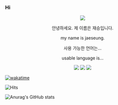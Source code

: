 ### Hi

<p align="center">
  <img src="https://capsule-render.vercel.app/api?type=waving&color=gradient&height=300&section=header&text=Hello%20World!&decs=그대의%20코드는%20그대의%20지식보다%20더%20많은%20지혜를%20품고%20있다.&fontSize=95&animation=twinkling" />
</p>
<p align="center">
안녕하세요. 제 이름은 재승입니다.
</p>
<p align="center">
my name is jaeseung.
</p>
<p align="center">
사용 가능한 언어는...
</p>
<p align="center">
usable language is...
</p>
<p align="center">
<img src="https://img.shields.io/badge/kotlin-8A2BE2?style=flat-square&logo=kotlin&logoColor=white"/></a>
<img src="https://img.shields.io/badge/java-E34F26?style=flat-square&logo=CSS3&logoColor=white"/></a>
<img src="https://img.shields.io/badge/JavaScript-F7DF1E?style=flat-square&logo=JavaScript&logoColor=white"/></a>
</p>

<!--![Top Langs](https://github-readme-stats.vercel.app/api/top-langs/?username=egg16496&layout=compact)-->

[![wakatime](https://wakatime.com/badge/user/e635df0a-eb5c-4bb2-821e-06eda0768b24.svg)](https://wakatime.com/@e635df0a-eb5c-4bb2-821e-06eda0768b24)

 <!--START_SECTION:waka-->
 
 
  <!--END_SECTION:waka-->

<!--![willianrod's wakatime stats](https://github-readme-stats.vercel.app/api/wakatime?username=egg16496)-->

![Hits](https://hits.seeyoufarm.com/api/count/incr/badge.svg?url=https%3A%2F%2Fgithub.com%2Fegg16496&count_bg=%2379C83D&title_bg=%23555555&icon=kotlin.svg&icon_color=%23FFFFFF&title=%E3%85%81%E3%84%B4%E3%85%87%E3%84%B9&edge_flat=false)

![Anurag's GitHub stats](https://github-readme-stats.vercel.app/api?username=egg16496&show_icons=true&count_private=true)

<!--
**egg16496/egg16496** is a ✨ _special_ ✨ repository because its `README.md` (this file) appears on your GitHub profile.

Here are some ideas to get you started:

- 🔭 I’m currently working on ...
- 🌱 I’m currently learning ...
- 👯 I’m looking to collaborate on ...
- 🤔 I’m looking for help with ...
- 💬 Ask me about ...
- 📫 How to reach me: ...
- 😄 Pronouns: ...
- ⚡ Fun fact: ...
-->
